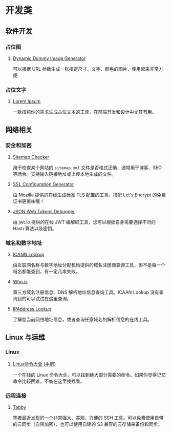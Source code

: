 # 开发类

<!-- toc -->

## 软件开发

### 占位图

1. [Dynamic Dummy Image Generator](https://dummyimage.com/)
   
   可以根据 URL 参数生成一张指定尺寸、文字、颜色的图片，使用起来非常方便

### 占位文字

1. [Lorem Ipsum](https://cn.lipsum.com/)

   一款按照你的需求生成占位文本的工具，在前端开发和设计中尤其有用。

## 网络相关

### 安全和加密

1. [Sitemap Checker](https://www.mysitemapgenerator.com/service/check.html)

   用于检查某个网站的 `sitemap.xml` 文件是否格式正确，通常用于博客、SEO 等场合。支持输入链接地址或上传本地生成的文件。

2. [SSL Configuration Generator](https://ssl-config.mozilla.org/)

   由 Mozilla 提供的在线生成标准 TLS 配置的工具。搭配 Let's Encrypt 的免费证书更美味哦！

3. [JSON Web Tokens Debugger](https://jwt.io/)

   由 jwt.io 提供的在线 JWT 编解码工具，您可以根据自身需要选择不同的 Hash 算法以及密钥。

### 域名和数字地址

3. [ICANN Lookup](https://lookup.icann.org/)
  
   由互联网名称与数字地址分配机构提供的域名注册商查询工具，但不是每一个域名都能查到，有一定几率失败。

4. [Who.is](https://who.is/)

   第三方域名注册信息、DNS 解析地址信息查询工具。ICAAN Lookup 没有查询到的可以试试在这里查询。

4. [IPAddress Lookup](https://www.ipaddress.com/)

   了解您当前网络地址信息，或者查询任意域名的解析信息的在线工具。

## Linux 与运维

### Linux

1. [Linux命令大全 (手册)](https://www.linuxcool.com/)

   一个在线的 Linux 命令大全，可以找到绝大部分需要的命令。如果你觉得记忆命令比较困难，不妨在这里找找看。

### 远程连接

1. [Tabby](https://app.tabby.sh/)

   笔者最近发现的一个非常强大、美观、方便的 SSH 工具。可以免费使用自带的云同步（自带加密），也可以使用自建的 S3 兼容的云存储来备份和同步。